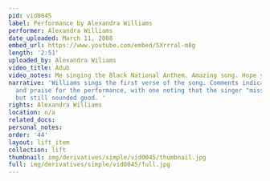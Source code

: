 ```yaml
---
pid: vid0045
label: Performance by Alexandra Williams
performer: Alexandra Williams
date_uploaded: March 11, 2008
embed_url: https://www.youtube.com/embed/5Xrrral-m8g
length: '2:51'
uploaded_by: Alexandra Wiliams
video_title: Adub
video_notes: Me singing the Black National Anthem. Amazing song. Hope you like =)
narrative: 'Williams sings the first verse of the song. Comments indicate support
  and praise for the performance, with one noting that the singer "missed the bridge,"
  but still sounded good. '
rights: Alexandra Williams
location: n/a
related_docs: 
personal_notes: 
order: '44'
layout: lift_item
collection: lift
thumbnail: img/derivatives/simple/vid0045/thumbnail.jpg
full: img/derivatives/simple/vid0045/full.jpg
---
```

